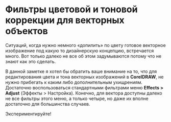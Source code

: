 # Фильтры цветовой и тоновой коррекции для векторных объектов

Ситуаций, когда нужно немного «допилить» по цвету готовое векторное изображение под какую то дизайнерскую концепцию, встречается много. Вот только далеко не все об этом задумываются потому что не знают как это сделать.

В данной заметке я хотел бы обратить ваше внимание на то, что для редактирования цвета и тона векторных изображений в **CorelDRAW**, не нужно прибегать к каким либо дополнительным ухищрениям. Достаточно воспользоваться стандартными фильтрами меню **Effects > Adjust** (Эффекты > Настройка). Конечно, для вектора доступны далеко не все фильтры этого меню, а только четыре, но даже их вполне достаточно для большинства случаев.

Экспериментируйте!
